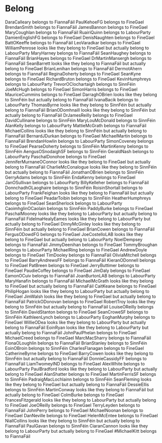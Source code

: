 # Belong

DaraCalleary belongs to FiannaFáil
PaulKehoeFG belongs to FineGael
BrendanSmith belongs to FiannaFáil
JamesBannon belongs to FineGael
MaryCoughlan belongs to FiannaFáil
RuairiQuinn belongs to LabourParty
DamienEnglishFG belongs to FineGael
DenisNaughten belongs to FineGael
BattOKeeffe belongs to FiannaFáil
LeoVaradkar belongs to FineGael
WilliamPenrose looks like they belong to FineGael but actually belong to LabourParty
MaryHarney belongs to FiannaFáil
SeanHaughey belongs to FiannaFáil
BrianHayes belongs to FineGael
DrMartinMansergh belongs to FiannaFáil
SeanBarrett looks like they belong to FiannaFáil but actually belong to FineGael
BrianLenihan belongs to FiannaFáil
DermotAhern belongs to FiannaFáil
ReginaDoherty belongs to FineGael
SeanKyne belongs to FineGael
RichardBruton belongs to FineGael
KevinHumphreys belongs to LabourParty
TrevorOClochartaigh belongs to SinnFéin
JoeMcHugh belongs to FineGael
SimonHarris belongs to FineGael
MauriceCummins belongs to FineGael
DarraghOBrien looks like they belong to SinnFéin but actually belong to FiannaFáil
IvanaBacik belongs to LabourParty
ThomasByrne looks like they belong to SinnFéin but actually belong to FiannaFáil
BrianODomhnaill looks like they belong to SinnFéin but actually belong to FiannaFáil
DrJamesReilly belongs to FineGael
DavidCullinane belongs to SinnFéin
MaryLouMcDonald belongs to SinnFéin
AlanKelly belongs to LabourParty
MattieMcGrath belongs to FiannaFáil
MichaelCollins looks like they belong to SinnFéin but actually belong to FiannaFáil
BernardJDurkan belongs to FineGael
MichaelMartin belongs to FiannaFáil
BrendanHowlin belongs to LabourParty
SimonCoveney belongs to FineGael
PearseDoherty belongs to SinnFéin
MartinKenny belongs to SinnFéin
AengusOSnodaighSF belongs to SinnFéin
GeraldNash belongs to LabourParty
PaschalDonohoe belongs to FineGael
JenniferMurnaneOConnor looks like they belong to FineGael but actually belong to FiannaFáil
CharlieMcConalogue looks like they belong to SinnFéin but actually belong to FiannaFáil
JonathanOBrien belongs to SinnFéin
GerryAdams belongs to SinnFéin
EndaKenny belongs to FineGael
JanOSullivan belongs to LabourParty
BillyKelleher belongs to FiannaFáil
DonnchadhOLaoghaire belongs to SinnFéin
RoisinShortall belongs to LabourParty
FrankFeighan looks like they belong to FiannaFáil but actually belong to FineGael
PeadarToibin belongs to SinnFéin
HeatherHumphreys belongs to FineGael
SeanSherlock belongs to LabourParty
CaoimhglinOCaolain belongs to SinnFéin
PaddyBurke belongs to FineGael
PaschalMooney looks like they belong to LabourParty but actually belong to FiannaFáil
FidelmaHealyEames looks like they belong to LabourParty but actually belong to FineGael
DinnyMcGinley looks like they belong to SinnFéin but actually belong to FineGael
BrianCowen belongs to FiannaFáil
FergusODowdFG belongs to FineGael
JoeCostelloLAB looks like they belong to FineGael but actually belong to LabourParty
NoelDempsey belongs to FiannaFáil
JimmyDeenihan belongs to FineGael
TommyBroughan belongs to LabourParty
MichaelRing belongs to FineGael
AndrewDoyle belongs to FineGael
TimDooley belongs to FiannaFáil
OliviaMitchell belongs to FineGael
BarryAndrewsFF belongs to FiannaFáil
KieranODonnell belongs to FineGael
PatBreen belongs to FineGael
JerryButtimer belongs to FineGael
PaudieCoffey belongs to FineGael
JimDaly belongs to FineGael
EamonOCuiv belongs to FiannaFáil
JoanBurtonLAB belongs to LabourParty
MaryHanafin belongs to FiannaFáil
MichaelMcGrath looks like they belong to FineGael but actually belong to FiannaFáil
CaitKeane belongs to FineGael
PhilipHogan looks like they belong to LabourParty but actually belong to FineGael
JimWalsh looks like they belong to FineGael but actually belong to FiannaFáil
PatrickODonovan belongs to FineGael
RobertTroy looks like they belong to SinnFéin but actually belong to FiannaFáil
LouiseOReilly belongs to SinnFéin
DavidStanton belongs to FineGael
SeanCroweSF belongs to SinnFéin
KathleenLynch belongs to LabourParty
EoghanMurphy belongs to FineGael
WillieODea looks like they belong to LabourParty but actually belong to FiannaFáil
EoinRyan looks like they belong to LabourParty but actually belong to FiannaFáil
JohnPaulPhelan belongs to FineGael
MichaelCreed belongs to FineGael
MarcMacSharry belongs to FiannaFáil
FionaOLoughlin belongs to FiannaFáil
BrianStanley belongs to SinnFéin
EoinOBroin belongs to SinnFéin
CharlesFlanagan belongs to FineGael
CatherineByrne belongs to FineGael
BarryCowen looks like they belong to SinnFéin but actually belong to FiannaFáil
DonnieCassidyFF belongs to FiannaFáil
LiamTwomeyIND belongs to FineGael
AlexWhite belongs to LabourParty
PaulBradford looks like they belong to LabourParty but actually belong to FineGael
AlanShatter belongs to FineGael
MartinFerrisSF belongs to SinnFéin
PadraigMacLochlainn belongs to SinnFéin
SeanFleming looks like they belong to FineGael but actually belong to FiannaFáil
DessieEllis belongs to SinnFéin
MartinConway looks like they belong to FiannaFáil but actually belong to FineGael
ColmBurke belongs to FineGael
FrancesFitzgerald looks like they belong to LabourParty but actually belong to FineGael
JoeOReilly belongs to FineGael
TerryLeyden belongs to FiannaFáil
JohnPerry belongs to FineGael
MichaelNoonan belongs to FineGael
DanNeville belongs to FineGael
HelenMcEntee belongs to FineGael
NiallCollins looks like they belong to SinnFéin but actually belong to FiannaFáil
PaulGavan belongs to SinnFéin
CiaranCannon looks like they belong to LabourParty but actually belong to FineGael
#MichaelKitt belongs to FiannaFáil
